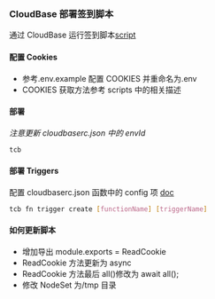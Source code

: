 ### CloudBase 部署签到脚本

通过 CloudBase 运行签到脚本[script](https://github.com/NobyDa/Script)

#### 配置 Cookies

- 参考.env.example 配置 COOKIES 并重命名为.env
- COOKIES 获取方法参考 scripts 中的相关描述

#### 部署

_注意更新 cloudbaserc.json 中的 envId_

```bash
tcb
```

#### 部署 Triggers

配置 cloudbaserc.json 函数中的 config 项
[doc](https://cloud.tencent.com/document/product/876/32314)

```bash
tcb fn trigger create [functionName] [triggerName]
```

#### 如何更新脚本

- 增加导出 module.exports = ReadCookie
- ReadCookie 方法更新为 async
- ReadCookie 方法最后 all()修改为 await all();
- 修改 NodeSet 为/tmp 目录
